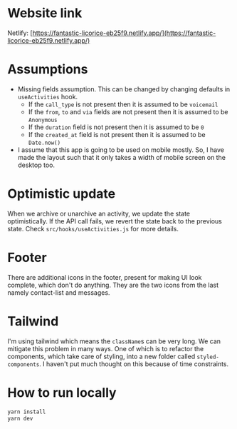 # Website link

Netlify: [https://fantastic-licorice-eb25f9.netlify.app/](https://fantastic-licorice-eb25f9.netlify.app/)

# Assumptions

- Missing fields assumption. This can be changed by changing defaults in `useActivities` hook.
  - If the `call_type` is not present then it is assumed to be `voicemail`
  - If the `from`, `to` and `via` fields are not present then it is assumed to be `Anonymous`
  - If the `duration` field is not present then it is assumed to be `0`
  - If the `created_at` field is not present then it is assumed to be `Date.now()`
- I assume that this app is going to be used on mobile mostly. So, I have made the layout such that it only takes a width of mobile screen on the desktop too.

# Optimistic update

When we archive or unarchive an activity, we update the state optimistically. If the API call fails, we revert the state back to the previous state. Check `src/hooks/useActivities.js` for more details.

# Footer

There are additional icons in the footer, present for making UI look complete, which don't do anything. They are the two icons from the last namely contact-list and messages.

# Tailwind

I'm using tailwind which means the `className`s can be very long. We can mitigate this problem in many ways. One of which is to refactor the components, which take care of styling, into a new folder called `styled-components`. I haven't put much thought on this because of time constraints.

# How to run locally

```sh
yarn install
yarn dev
```
